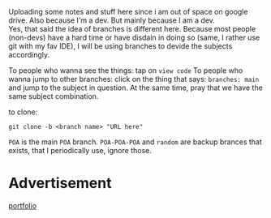 Uploading some notes and stuff here since i am out of space on google drive. Also because I'm a dev. But mainly because I am a dev.   
Yes, that said the idea of branches is different here. Because most people (non-devs) have a hard time or have disdain in doing so (same, I rather use git with my fav IDE), I will be using branches to devide the subjects accordingly.   

To people who wanna see the things: tap on `view code`
To people who wanna jump to other branches: click on the thing that says: `branches: main` and jump to the subject in question. At the same time, pray that we have the same subject combination.   


to clone: 
```
git clone -b <branch name> "URL here"
```


`POA` is the main `POA` branch. `POA-POA-POA` and `random` are backup brances that exists, that I periodically use, ignore those.


# Advertisement
[portfolio](https://code.senghong.xyz)
